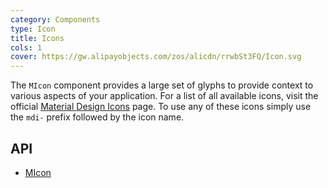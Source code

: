 ```yaml
---
category: Components
type: Icon
title: Icons
cols: 1
cover: https://gw.alipayobjects.com/zos/alicdn/rrwbSt3FQ/Icon.svg
---
```


The `MIcon` component provides a large set of glyphs to provide context to various aspects of your application. For a
list of all available icons, visit the official [Material Design Icons](https://materialdesignicons.com/) page. To use
any of these icons simply use the
`mdi-` prefix followed by the icon name.

## API

- [MIcon](/api/MIcon)